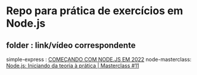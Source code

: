 # Repo para prática de exercícios em Node.js
## folder : link/vídeo correspondente
simple-express : [COMEÇANDO COM NODE.JS EM 2022](https://www.youtube.com/watch?v=fm4_EuCsQwg)
node-masterclass: [Node.js: Iniciando da teoria à prática | Masterclass #11](https://www.youtube.com/watch?v=DiXbJL3iWVs)